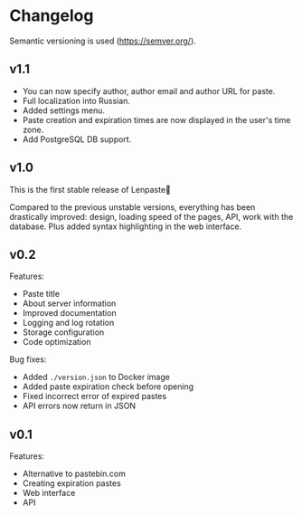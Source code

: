 # Changelog
Semantic versioning is used (https://semver.org/).


## v1.1
- You can now specify author, author email and author URL for paste.
- Full localization into Russian.
- Added settings menu.
- Paste creation and expiration times are now displayed in the user's time zone.
- Add PostgreSQL DB support.


## v1.0
This is the first stable release of Lenpaste🎉

Compared to the previous unstable versions, everything has been drastically improved:
design, loading speed of the pages, API, work with the database.
Plus added syntax highlighting in the web interface.


## v0.2
Features:
- Paste title
- About server information
- Improved documentation
- Logging and log rotation
- Storage configuration
- Code optimization

Bug fixes:
- Added `./version.json` to Docker image
- Added paste expiration check before opening
- Fixed incorrect error of expired pastes
- API errors now return in JSON


## v0.1
Features:
- Alternative to pastebin.com
- Creating expiration pastes
- Web interface
- API
